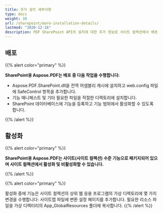 ```yaml
---
title: 추가 설치 세부사항
type: docs
weight: 30
url: /sharepoint/more-installation-details/
lastmod: "2020-12-16"
description: PDF SharePoint API의 설치에 대한 추가 정보로 사이트 컬렉션에서 배포, 활성화 및 비활성화하는 방법을 설명합니다.
---
```


## **배포**

{{% alert color="primary" %}}

**SharePoint용 Aspose.PDF는 배포 중 다음 작업을 수행합니다:**
- Aspose.PDF.SharePoint.dll을 전역 어셈블리 캐시에 설치하고 web.config 파일에 SafeControl 항목을 추가합니다.
- 기능 매니페스트 및 기타 필요한 파일을 적절한 디렉토리에 설치합니다.
- SharePoint 데이터베이스에 기능을 등록하고 기능 범위에서 활성화할 수 있도록 합니다.

{{% /alert %}}


## **활성화**

{{% alert color="primary" %}}

**SharePoint용 Aspose.PDF는 사이트(사이트 컬렉션) 수준 기능으로 패키지되어 있으며 사이트 컬렉션에서 활성화 및 비활성화할 수 있습니다.**

{{% /alert %}}

{{% alert color="primary" %}}

활성화 중에 기능은 사이트 컬렉션의 상위 웹 응용 프로그램의 가상 디렉토리에 몇 가지 변경을 수행합니다: 사이트맵 파일에 변환 설정 페이지를 추가합니다.
 필요한 리소스 파일을 가상 디렉터리의 App_GlobalResources 폴더에 복사합니다.
 {{% /alert %}}
